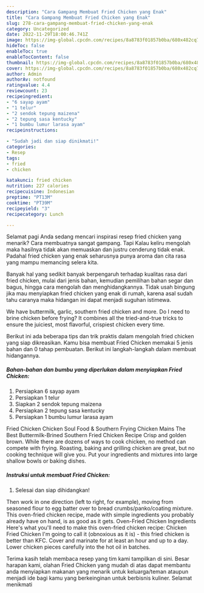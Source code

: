 ```yaml
---
description: "Cara Gampang Membuat Fried Chicken yang Enak"
title: "Cara Gampang Membuat Fried Chicken yang Enak"
slug: 278-cara-gampang-membuat-fried-chicken-yang-enak
category: Uncategorized
date: 2022-11-29T18:00:46.741Z
image: https://img-global.cpcdn.com/recipes/8a8783f01857b0ba/680x482cq70/fried-chicken-foto-resep-utama.jpg
hideToc: false
enableToc: true
enableTocContent: false
thumbnail: https://img-global.cpcdn.com/recipes/8a8783f01857b0ba/680x482cq70/fried-chicken-foto-resep-utama.jpg
cover: https://img-global.cpcdn.com/recipes/8a8783f01857b0ba/680x482cq70/fried-chicken-foto-resep-utama.jpg
author: Admin
authorAv: notfound
ratingvalue: 4.4
reviewcount: 23
recipeingredient:
- "6 sayap ayam"
- "1 telur"
- "2 sendok tepung maizena"
- "2 tepung sasa kentucky"
- "1 bumbu lumur larasa ayam"
recipeinstructions:

- "Sudah jadi dan siap dinikmati!"
categories:
- Resep
tags:
- fried
- chicken

katakunci: fried chicken 
nutrition: 227 calories
recipecuisine: Indonesian
preptime: "PT13M"
cooktime: "PT39M"
recipeyield: "3"
recipecategory: Lunch

---
```



Selamat pagi Anda sedang mencari inspirasi resep fried chicken yang menarik? Cara membuatnya sangat gampang. Tapi Kalau keliru mengolah maka hasilnya tidak akan memuaskan dan justru cenderung tidak enak. Padahal fried chicken yang enak seharusnya punya aroma dan cita rasa yang mampu memancing selera kita.


Banyak hal yang sedikit banyak berpengaruh terhadap kualitas rasa dari fried chicken, mulai dari jenis bahan, kemudian pemilihan bahan segar dan bagus, hingga cara mengolah dan menghidangkannya. Tidak usah bingung jika mau menyiapkan fried chicken yang enak di rumah, karena asal sudah tahu caranya maka hidangan ini dapat menjadi suguhan istimewa.

We have buttermilk, garlic, southern fried chicken and more. Do I need to brine chicken before frying? It combines all the tried-and-true tricks to ensure the juiciest, most flavorful, crispiest chicken every time.


Berikut ini ada beberapa tips dan trik praktis dalam mengolah fried chicken yang siap dikreasikan. Kamu bisa membuat Fried Chicken memakai 5 jenis bahan dan 0 tahap pembuatan. Berikut ini langkah-langkah dalam membuat hidangannya.

<!--inarticleads1-->

##### Bahan-bahan dan bumbu yang diperlukan dalam menyiapkan Fried Chicken:

1. Persiapkan 6 sayap ayam
1. Persiapkan 1 telur
1. Siapkan 2 sendok tepung maizena
1. Persiapkan 2 tepung sasa kentucky
1. Persiapkan 1 bumbu lumur larasa ayam


Fried Chicken Chicken Soul Food &amp; Southern Frying Chicken Mains The Best Buttermilk-Brined Southern Fried Chicken Recipe Crisp and golden brown. While there are dozens of ways to cook chicken, no method can compete with frying. Roasting, baking and grilling chicken are great, but no cooking technique will give you. Put your ingredients and mixtures into large shallow bowls or baking dishes. 

<!--inarticleads2-->

##### Instruksi untuk membuat Fried Chicken:


1. Selesai dan siap dihidangkan!

Then work in one direction (left to right, for example), moving from seasoned flour to egg batter over to bread crumbs/panko/coating mixture. This oven-fried chicken recipe, made with simple ingredients you probably already have on hand, is as good as it gets. Oven-Fried Chicken Ingredients Here&#39;s what you&#39;ll need to make this oven-fried chicken recipe: Chicken Fried Chicken I&#39;m going to call it (obnoxious as it is) - this fried chicken is better than KFC. Cover and marinate for at least an hour and up to a day. Lower chicken pieces carefully into the hot oil in batches. 

Terima kasih telah membaca resep yang tim kami tampilkan di sini. Besar harapan kami, olahan Fried Chicken yang mudah di atas dapat membantu anda menyiapkan makanan yang menarik untuk keluarga/teman ataupun menjadi ide bagi kamu yang berkeinginan untuk berbisnis kuliner. Selamat menikmati

